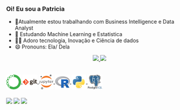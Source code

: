 ### Oi! Eu sou a Patricia 


- 🔭Atualmente estou trabalhando com Business Intelligence e Data Analyst
- 🌱 Estudando Machine Learning e Estatistica
- 👩‍💻 Adoro tecnologia, Inovação e Ciência de dados
- 😄 Pronouns: Ela/ Dela

<div align="center">
  <a href="https://github.com/PatriciaSousas">
  <img height="100em" src="https://github-readme-stats.vercel.app/api?username=patriciasousas&show_icons=true&theme=dracula&include_all_commits=true&count_private=true"/>
  <img height="100em" src="https://github-readme-stats.vercel.app/api/top-langs/?username=patriciasousas&layout=compact&langs_count=7&theme=dracula"/>
</div>
<div style="display: inline_block"><br>

  
  </div>
<div style="display: inline_block"><br>
  <img align="center" alt="Rafa-anaconda" height="40" width="40" src="https://github.com/devicons/devicon/blob/master/icons/anaconda/anaconda-original.svg">
  <img align="center" alt="Rafa-Git" height="40" width="40" src="https://github.com/devicons/devicon/blob/master/icons/git/git-original-wordmark.svg">
  <img align="center" alt="Rafa-Jupyter height="40" width="40" src="https://github.com/devicons/devicon/blob/master/icons/jupyter/jupyter-original-wordmark.svg">
  <img align="center" alt="Rafa-R" height="40" width="40" src="https://github.com/devicons/devicon/blob/master/icons/r/r-original.svg">
  <img align="center" alt="Rafa-Python" height="40" width="40" src="https://raw.githubusercontent.com/devicons/devicon/master/icons/python/python-original.svg">
   <img align="center" alt="Rafa-PostgreSQL" height="40" width="40" src="https://github.com/devicons/devicon/blob/master/icons/postgresql/postgresql-original-wordmark.svg">
  
  
       
###

       
 
<div> 
  <a href="https://instagram.com/pattsoussaa" target="_blank"><img src="https://img.shields.io/badge/-Instagram-%23E4405F?style=for-the-badge&logo=instagram&logoColor=white" target="_blank"></a>
  <a href = "mailto:patriciatamiresdesousa@gmail.com"><img src="https://img.shields.io/badge/-Gmail-%23333?style=for-the-badge&logo=gmail&logoColor=white" target="_blank"></a>
  <a href="https://www.linkedin.com/in/patricia-sousas/" target="_blank"><img src="https://img.shields.io/badge/-LinkedIn-%230077B5?style=for-the-badge&logo=linkedin&logoColor=white" target="_blank"></a> 
